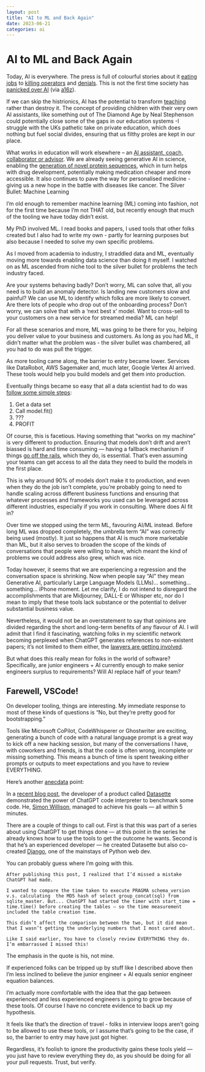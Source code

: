 ```yaml
---
layout: post
title: "AI to ML and Back Again"
date: 2023-06-21
categories: ai
---
```


# AI to ML and Back Again

Today, AI is everywhere. The press is full of colourful stories about it [eating jobs](https://www.key4biz.it/wp-content/uploads/2023/03/Global-Economics-Analyst_-The-Potentially-Large-Effects-of-Artificial-Intelligence-on-Economic-Growth-Briggs_Kodnani.pdf) to [killing operators](https://www.bbc.co.uk/news/technology-65789916) and [denials](https://www.bbc.co.uk/news/technology-65789916). This is not the first time society has [panicked over AI](https://newsletter.pessimistsarchive.org/p/the-original-ai-doomer-dr-norbert) (via [a16z](https://a16z.com/2023/06/06/ai-will-save-the-world/)).

If we can skip the histrionics, AI has the potential to transform [teaching](https://www.youtube.com/watch?v=hJP5GqnTrNo) rather than destroy it. The concept of providing children with their very own AI assistants, like something out of The Diamond Age by Neal Stephenson could potentially close some of the gaps in our education systems -I struggle with the UKs pathetic take on private education, which does nothing but fuel social divides, ensuring that us filthy proles are kept in our place.

What works in education will work elsewhere – an [AI assistant,  coach, collaborator or advisor](https://a16z.com/2023/06/06/ai-will-save-the-world/). We are already seeing generative AI in science, enabling the [generation of novel protein sequences](https://phys.org/news/2023-05-generative-ai-proteins.html), which in turn helps with drug development, potentially making medication cheaper and more accessible. It also continues to pave the way for personalised medicine - giving us a new hope in the battle with diseases like cancer.
The Silver Bullet: Machine Learning

I’m old enough to remember machine learning (ML) coming into fashion, not for the first time because I’m not THAT old, but recently enough that much of the tooling we have today didn’t exist.

My PhD involved ML. I read books and papers, I used tools that other folks created but I also had to write my own - partly for learning purposes but also because I needed to solve my own specific problems.

As I moved from academia to industry, I straddled data and ML, eventually moving more towards enabling data science than doing it myself. I watched on as ML ascended from niche tool to the silver bullet for problems the tech industry faced.

Are your systems behaving badly? Don’t worry, ML can solve that, all you need is to build an anomaly detector. Is landing new customers slow and painful? We can use ML to identify which folks are more likely to convert. Are there lots of people who drop out of the onboarding process? Don’t worry, we can solve that with a ‘next best x’ model. Want to cross-sell to your customers on a new service for streamed media? ML can help!

For all these scenarios and more, ML was going to be there for you, helping you deliver value to your business and customers.  As long as you had ML, it didn’t matter what the problem was - the silver bullet was chambered, all you had to do was pull the trigger.

As more tooling came along, the barrier to entry became lower. Services like DataRobot, AWS Sagemaker and, much later, Google Vertex AI arrived. These tools would help you build models and get them into production.

Eventually things became so easy that all a data scientist had to do was [follow some simple steps](https://medium.com/startup-frontier/answering-the-much-hyped-phase-2-of-south-park-underpants-gnomes-profit-plan-ca1ba030f3e5):

1. Get a data set
2. Call model.fit()
3. ???
4. PROFIT

Of course, this is facetious. Having something that “works on my machine” is very different to production. Ensuring that models don’t drift and aren’t biassed is hard and time consuming — having a fallback mechanism if things [go off the rails](https://towardsdatascience.com/zillow-collapse-proves-ai-is-not-perfect-let-me-explain-3bdeb03b7713), which they do, is essential. That’s even assuming your teams can get access to all the data they need to build the models in the first place.

This is why around 90% of models don’t make it to production, and even when they do the job isn’t complete, you’re probably going to need to handle scaling across different business functions and ensuring that whatever processes and frameworks you used can be leveraged across different industries, especially if you work in consulting.
Where does AI fit in?

Over time we stopped using the term ML, favouring AI/ML instead. Before long ML was dropped completely, the umbrella term “AI” was correctly being used (mostly). It just so happens that AI is much more marketable than ML, but it also serves to broaden the scope of the kinds of conversations that people were willing to have, which meant the kind of problems we could address also grew, which was nice.

Today however, it seems that we are experiencing a regression and the conversation space is shrinking. Now when people say “AI” they mean Generative AI, particularly Large Language Models (LLMs)… something… something… iPhone moment. Let me clarify, I do not intend to disregard the accomplishments that are Midjourney, DALL-E or Whisper etc, nor do I mean to imply that these tools lack substance or the potential to deliver substantial business value.

Nevertheless, it would not be an overstatement to say that opinions are divided regarding the short and long-term benefits of any flavour of AI. I will admit that I find it fascinating, watching folks in my scientific network becoming perplexed when ChatGPT generates references to non-existent papers; it’s not limited to them either, the [lawyers are getting involved](https://apnews.com/article/artificial-intelligence-chatgpt-courts-e15023d7e6fdf4f099aa122437dbb59b).

But what does this really mean for folks in the world of software? Specifically, are junior engineers + AI currently enough to make senior engineers surplus to requirements? Will AI replace half of your team?

## Farewell, VSCode!

On developer tooling, things are interesting. My immediate response to most of these kinds of questions is “No, but they’re pretty good for bootstrapping.”

Tools like Microsoft CoPilot, CodeWhisperer or Ghostwriter are exciting, generating a bunch of code with a natural language prompt is a great way to kick off a new hacking session, but many of the conversations I have, with coworkers and friends, is that the code is often wrong, incomplete or missing something. This means a bunch of time is spent tweaking either prompts or outputs to meet expectations and you have to review EVERYTHING.

Here’s another [anecdata](https://www.dictionary.com/browse/anecdata) point:

In a [recent blog post](https://simonwillison.net/2023/Apr/12/code-interpreter/), the developer of a product called [Datasette](https://datasette.io/) demonstrated the power of ChatGPT code interpreter to benchmark some code. He, [Simon Willison](https://simonw.substack.com/), managed to achieve his goals — all within 5 minutes.

There are a couple of things to call out. First is that this was part of a series about using ChatGPT to get things done — at this point in the series he already knows how to use the tools to get the outcome he wants. Second is that he’s an experienced developer — he created Datasette but also co-created [Django](https://www.djangoproject.com/), one of the mainstays of Python web dev.

You can probably guess where I’m going with this.

```text
After publishing this post, I realized that I’d missed a mistake ChatGPT had made.

I wanted to compare the time taken to execute PRAGMA schema_version v.s. calculating  the MD5 hash of select group_concat(sql) from sqlite_master. But... ChatGPT had started the timer with start_time = time.time() before creating the tables — so the time measurement included the table creation time.

This didn’t affect the comparison between the two, but it did mean that I wasn’t getting the underlying numbers that I most cared about.

Like I said earlier, You have to closely review EVERYTHING they do. I’m embarrassed I missed this!
```

The emphasis in the quote is his, not mine.

If experienced folks can be tripped up by stuff like I described above then I’m less inclined to believe the junior engineer + AI equals senior engineer equation balances.

I’m actually more comfortable with the idea that the gap between experienced and less experienced engineers is going to grow because of these tools. Of course I have no concrete evidence to back up my hypothesis.

It feels like that’s the direction of travel - folks in interview loops aren’t going to be allowed to use these tools, or I assume that’s going to be the case, if so, the barrier to entry may have just got higher.

Regardless, it’s foolish to ignore the productivity gains these tools yield — you just have to review everything they do, as you should be doing for all your pull requests. Trust, but verify.
